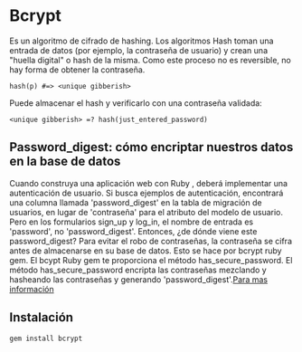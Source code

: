# Bcrypt

Es un algoritmo de cifrado de hashing. Los algoritmos Hash toman una entrada  de datos (por ejemplo, la contraseña de  usuario) y crean una "huella digital" o hash de la misma. Como este proceso no es reversible, no hay forma de obtener la contraseña.

``
hash(p) #=> <unique gibberish>
``

Puede almacenar el hash y verificarlo con una contraseña validada:

``
<unique gibberish> =? hash(just_entered_password)
``


## Password_digest: cómo encriptar nuestros datos en la base de datos


Cuando construya una aplicación web con Ruby , deberá implementar una autenticación de usuario. Si busca ejemplos de autenticación, encontrará una columna llamada 'password_digest' en la tabla de migración de usuarios, en lugar de 'contraseña' para el atributo del modelo de usuario. Pero en los formularios sign_up y log_in, el nombre de entrada es 'password', no 'password_digest'. Entonces, ¿de dónde viene este password_digest? Para evitar el robo de contraseñas, la contraseña se cifra antes de almacenarse en su base de datos. Esto se hace por bcrypt ruby ​​gem. El bcypt Ruby gem te proporciona el método has_secure_password. El método has_secure_password encripta las contraseñas mezclando y hasheando las contraseñas y generando 'password_digest'.[Para mas información](https://en.wikipedia.org/wiki/Bcrypt)

## Instalación

```Ruby
gem install bcrypt
```
